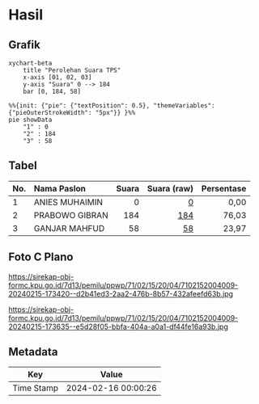 # Hasil

## Grafik

```mermaid
xychart-beta
    title "Perolehan Suara TPS"
    x-axis [01, 02, 03]
    y-axis "Suara" 0 --> 184
    bar [0, 184, 58]
```

```mermaid
%%{init: {"pie": {"textPosition": 0.5}, "themeVariables": {"pieOuterStrokeWidth": "5px"}} }%%
pie showData
    "1" : 0
    "2" : 184
    "3" : 58
```

## Tabel

| No. | Nama Paslon    | Suara | Suara (raw) | Persentase |
|:--- |:-------------- | -----:| -----------:| ----------:|
| 1   | ANIES MUHAIMIN | 0     | [0][p-1]    | 0,00       |
| 2   | PRABOWO GIBRAN | 184   | [184][p-2]  | 76,03      |
| 3   | GANJAR MAHFUD  | 58    | [58][p-3]   | 23,97      |


[p-1]: https://github.com/gigit-pemilu/pemilu-2024-71-sulawesi-utara/blob/main/pilpres/hitung-suara/sub/71-sulawesi-utara/sub/02-minahasa/sub/15-tombariri/sub/2004-ranowangko/sub/009-tps/sub/paslon-1.txt
[p-2]: https://github.com/gigit-pemilu/pemilu-2024-71-sulawesi-utara/blob/main/pilpres/hitung-suara/sub/71-sulawesi-utara/sub/02-minahasa/sub/15-tombariri/sub/2004-ranowangko/sub/009-tps/sub/paslon-2.txt
[p-3]: https://github.com/gigit-pemilu/pemilu-2024-71-sulawesi-utara/blob/main/pilpres/hitung-suara/sub/71-sulawesi-utara/sub/02-minahasa/sub/15-tombariri/sub/2004-ranowangko/sub/009-tps/sub/paslon-3.txt

## Foto C Plano

https://sirekap-obj-formc.kpu.go.id/7d13/pemilu/ppwp/71/02/15/20/04/7102152004009-20240215-173420--d2b41ed3-2aa2-476b-8b57-432afeefd63b.jpg

https://sirekap-obj-formc.kpu.go.id/7d13/pemilu/ppwp/71/02/15/20/04/7102152004009-20240215-173635--e5d28f05-bbfa-404a-a0a1-df44fe16a93b.jpg


## Metadata

| Key        | Value               |
| ---------- | ------------------- |
| Time Stamp | 2024-02-16 00:00:26 |



